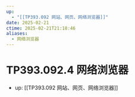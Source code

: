 ```yaml
---
up:
  - "[[TP393.092 网站、网页、网络浏览器]]"
date: 2025-02-21
ctime: 2025-02-21T21:18:46
aliases:
  - 网络浏览器
---
```


# TP393.092.4 网络浏览器

- up: [[TP393.092 网站、网页、网络浏览器]]
